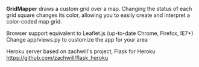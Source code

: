 
<b>GridMapper</b> draws a custom grid over a map. Changing the status of each grid square changes its color,
allowing you to easily create and interpret a color-coded map grid.

Browser support equivalent to Leaflet.js (up-to-date Chrome, Firefox, IE7+)
Change app/views.py to customize the app for your area

Heroku server based on zachwill's project, Flask for Heroku
https://github.com/zachwill/flask_heroku
